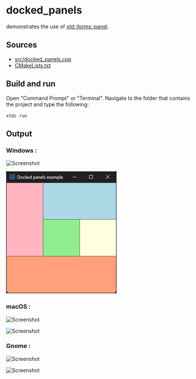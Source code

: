 # docked_panels

demonstrates the use of [xtd::forms::panel](https://gammasoft71.github.io/xtd/reference_guides/latest/classxtd_1_1forms_1_1panel.html).

## Sources

* [src/docked_panels.cpp](src/docked_panels.cpp)
* [CMakeLists.txt](CMakeLists.txt)

## Build and run

Open "Command Prompt" or "Terminal". Navigate to the folder that contains the project and type the following:

```shell
xtdc run
```

## Output

### Windows :

![Screenshot](../../../../docs/pictures/examples/docked_panels_w.png)

![Screenshot](../../../../docs/pictures/examples/docked_panels_wd.png)

### macOS :

![Screenshot](../../../../docs/pictures/examples/docked_panels_m.png)

![Screenshot](../../../../docs/pictures/examples/docked_panels_md.png)

### Gnome :

![Screenshot](../../../../docs/pictures/examples/docked_panels_g.png)

![Screenshot](../../../../docs/pictures/examples/docked_panels_gd.png)
